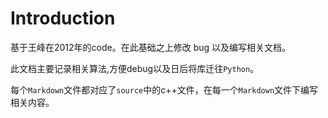 # Introduction

基于王峰在2012年的code。在此基础之上修改 bug 以及编写相关文档。

此文档主要记录相关算法,方便debug以及日后将库迁往`Python`。

每个`Markdown`文件都对应了`source`中的c++文件，在每一个`Markdown`文件下编写相关内容。







